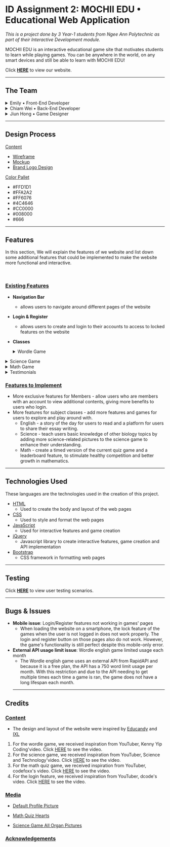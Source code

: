 # **ID Assignment 2: MOCHII EDU • Educational Web Application**

_This is a project done by 3 Year-1 students from Ngee Ann Polytechnic as part of their Interactive Development module._

MOCHII EDU is an interactive educational game site that motivates students to learn while playing games. You can be anywhere in the world, on any smart devices and still be able to learn with MOCHII EDU!

Click [**HERE**](https://sbboxs.github.io/ID_Assignment-2/) to view our website.

<hr>

## **The Team**

<details>
<summary>Emily • Front-End Developer</summary>

[GitHub](https://github.com/510227383) | [Stack Overflow](https://stackoverflow.com/users/18219125/emily) 

</details>

<details>
<summary>Chiam Wei • Back-End Developer</summary>

[GitHub](https://github.com/Ubertronian04)

</details>

<details>
<summary>Jiun Hong • Game Designer</summary>

[GitHub](https://github.com/sbboxs) | [Stack Overflow](https://stackoverflow.com/users/18239412/jiun-hong-chia)

</details>

<hr>

## **Design Process**

<ins>Content</ins>

- [Wireframe](design_process/wireframe.pdf)
- [Mockup](design_process/mockup.pdf)
- [Brand Logo Design](design_process/mochiidesign.png)

<ins>Color Pallet</ins>

- \#FFD1D1
- \#FFA2A2
- \#FF6076
- \#4C4646
- \#CC0000
- \#008000
- \#666

<hr>

## **Features**

In this section, We will explain the features of we website and list down some additional features that could be implemented to make the website more functional and interactive.

<br>

### <ins>Existing Features</ins>

- **Navigation Bar**

  - allows users to navigate around different pages of the website

- **Login & Register**

  - allows users to create and login to their accounts to access to locked features on the website

- **Classes**
   <details>
   <summary>Wordle Game</summary>

  - allow users to improve on their vocabulary by learning more 5 letter word and its definition through playing.

       <details>
       <summary>read more</summary>

    > The aim of this feature is to allow the user to improve their vocabulary through playing. In wordle, the user are prompted to guess a 5-letter word within 5 tries using hints and clues given with each guess. The definition of the word is also provided if the user is feeling stuck.

       </details>
    </details>

   <details>
   <summary>Science Game</summary>

  - allow users to explore more about different biology topics by playing a game of hangman.

       <details>
       <summary>read more</summary>

    > The aim of this feature is to allow the user to familiarise themselves with different topics in biology. In the science game, the user will be given a picture related to the specific topic. They will have to guess the name of the picture shown and are only allow to make a total of 6 mistakes in a similar style to hangman.

       </details>
    </details>

   <details>
   <summary>Math Game</summary>

  - allow users to enhance their math foundation in the 4 basic operations and train their mental arithmetic skills.

       <details>
       <summary>read more</summary>

    > The aim of this game is to test the user's understanding of basic mathematics and train their mental arithmetic calculation. In the math game, the user will be given a equation and they have to select the correct answer in order to proceed to the next question. The Math game also has a score system to further enhance the user's experience by showing their progress.

       </details>
    </details>

   <details>
   <summary>Testimonials</summary>

  - requires login to add a testimonial, allow users to see and review our website.

       <details>
       <summary>read more</summary>

    > The testimonial page has a feature that allows the user to rate a class in our website and give their comments on it. This feature will not only allow the user to give their honest opinion but also recommend others to give our website a try. To sum it up, this feature provides a platform for reviews and feedback so that we can make further improvements on issues raised to suit the user's needs.

       </details>
    </details>

### <ins>Features to Implement</ins>

- More exclusive features for Members - allow users who are members with an account to view additional contents, giving more benefits to users who login.
- More features for subject classes - add more features and games for users to explore and play around with.
  - English - a story of the day for users to read and a platform for users to share their essay writing.
  - Science - teach users basic knowledge of other biology topics by adding more science-related pictures to the science game to enhance their understanding.
  - Math - create a timed version of the current quiz game and a leaderboard feature, to stimulate healthy competition and better growth in mathematics.

<hr>

## **Technologies Used**

These languages are the technologies used in the creation of this project.

- [HTML](https://developer.mozilla.org/en-US/docs/Web/HTML)
  - Used to create the body and layout of the web pages
- [CSS](https://developer.mozilla.org/en-US/docs/Web/CSS)
  - Used to style and format the web pages
- [JavaScript](https://developer.mozilla.org/en-US/docs/Web/JavaScript)
  - Used for interactive features and game creation
- [jQuery](https://jquery.com/)
  - Javascript library to create interactive features, game creation and API implementation
- [Bootstrap](https://getbootstrap.com/docs/5.1/getting-started/introduction/)
  - CSS framework in formatting web pages

<hr>

## **Testing**

Click [**HERE**](USER_TESTING.md) to view user testing scenarios.

<hr>

## **Bugs & Issues**

- **Mobile issue**: Login/Register features not working in games' pages
  - When loading the website on a smartphone, the lock feature of the games when the user is not logged in does not work properly. The login and register button on those pages also do not work. However, the game's functionality is still perfect despite this mobile-only error.
- **External API usage limit issue**: Wordle english game limited usage each month
  - The Wordle english game uses an external API from RapidAPI and because it is a free plan, the API has a 750 word limit usage per month. With this restriction and due to the API needing to get multiple times each time a game is ran, the game does not have a long lifespan each month.
  <hr>

## **Credits**

### <ins>Content</ins>

- The design and layout of the website were inspired by [Educandy](https://www.educandy.com/) and [IXL](https://sg.ixl.com/)

1. For the wordle game, we received inspiration from YouTuber, Kenny Yip Coding'video. Click [HERE](https://www.youtube.com/watch?v=ckjRsPaWHX8) to see the video.
2. For the science game, we received inspiration from YouTuber, Science and Technology'video. Click [HERE](https://www.youtube.com/watch?v=dgvyE1sJS3Y###) to see the video.
3. For the math quiz game, we received inspiration from YouTuber, codefoxx's video. Click [HERE](https://www.youtube.com/watch?v=Uw9wc5wm_mw&t=524s&ab_channel=codefoxx) to see the video.
4. For the login feature, we received inspiration from YouTuber, dcode's video. Click [HERE](https://www.youtube.com/watch?v=3GsKEtBcGTk) to see the video.

### <ins>Media</ins>

- [Default Profile Picture](https://www.vectorstock.com/royalty-free-vector/default-avatar-profile-icon-vector-39013212)

- [Math Quiz Hearts](http://clipart-library.com/vector-heart.html)

- [Science Game All Organ Pictures](https://www.iconfinder.com/iconsets/internal-organs-icon-set)

### <ins>Acknowledgements</ins>
